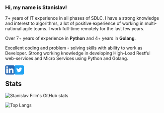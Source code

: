### Hi, my name is Stanislav!

7+ years of IT experience in all phases of SDLC.  I have a strong knowledge and interest to algorithms, a lot of positive experience of working in multi-national agile teams. I work full-time remotely for the last few years.

Over 7+ years of experience in **Python** and 4+ years in **Golang**. 

Excellent coding and problem - solving skills with ability to work as Developer. Strong working knowledge in developing High-Load Restful web-services and Micro Services using Python and Golang. 

[<img align="left" alt="LinkedIn" width="30px" src="https://github.com/stasfilin/stasfilin/blob/main/icons/linkedin.png" />][linkedin]
[<img align="left" alt="Twitter" width="30px" src="https://github.com/stasfilin/stasfilin/blob/main/icons/twitter.png" />][twitter]

[linkedin]: https://linkedin.com/in/stasfilin/
[twitter]: https://twitter.com/stasfilin

<br />

## Stats 
![Stanislav Filin's GitHub stats](https://github-readme-stats.vercel.app/api?username=stasfilin&theme=tokyonight&show_icons=true&count_private=true&hide=contribs)

![Top Langs](https://github-readme-stats.vercel.app/api/top-langs/?username=stasfilin&layout=compact&theme=tokyonight)
